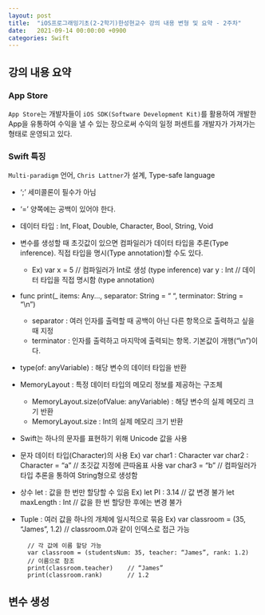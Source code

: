 ```yaml
---
layout: post
title:  "iOS프로그래밍기초(2-2학기)한성현교수 강의 내용 변형 및 요약 - 2주차"
date:   2021-09-14 00:00:00 +0900
categories: Swift
---
```


## 강의 내용 요약

### App Store
`App Store`는 개발자들이 `iOS SDK(Software Development Kit)`를 활용하여 개발한 App을 유통하여 수익을 낼 수 있는 장으로써 수익의 일정 퍼센트를 개발자가 가져가는 형태로 운영되고 있다.

### Swift 특징
`Multi-paradigm` 언어, `Chris Lattner`가 설계, Type-safe language
- ‘;’ 세미콜론이 필수가 아님
- ‘=’ 양쪽에는 공백이 있어야 한다.
- 데이터 타입 : Int, Float, Double, Character, Bool, String, Void

- 변수를 생성할 때 초깃값이 있으면 컴파일러가 데이터 타입을 추론(Type inference). 직접 타입을 명시(Type annotation)할 수도 있다.
	- Ex)	var x = 5	// 컴파일러가 Int로 생성 (type inference)
		var y : Int	// 데이터 타입을 직접 명시함 (type annotation)

- func print(_ items: Any..., separator: String = “ “, terminator: String = “\n”)
	* separator : 여러 인자를 출력할 때 공백이 아닌 다른 항목으로 출력하고 싶을 때 지정
	* terminator : 인자를 출력하고 마지막에 출력되는 항목. 기본값이 개행(“\n”)이다.

- type(of: anyVariable) : 해당 변수의 데이터 타입을 반환

- MemoryLayout : 특정 데이터 타입의 메모리 정보를 제공하는 구조체
	* MemoryLayout.size(ofValue: anyVariable) : 해당 변수의 실제 메모리 크기 반환
	* MemoryLayout<Int>.size : Int의 실제 메모리 크기 반환

- Swift는 하나의 문자를 표현하기 위해 Unicode 값을 사용

- 문자 데이터 타입(Character)의 사용
	Ex)	var char1 : Character
		var char2 : Character = “a” // 초깃값 지정에 큰따옴표 사용
		var char3 = “b” // 컴파일러가 타입 추론을 통하여 String형으로 생성함

- 상수 let : 값을 한 번만 할당할 수 있음
	Ex)	let PI : 3.14 // 값 변경 불가
		let maxLength : Int // 값을 한 번 할당한 후에는 변경 불가

- Tuple : 여러 값을 하나의 개체에 일시적으로 묶음
	Ex)	var classroom = (35, “James”, 1.2) // classroom.0과 같이 인덱스로 접근 가능

		// 각 값에 이름 할당 가능
		var classroom = (studentsNum: 35, teacher: “James”, rank: 1.2)
		// 이름으로 참조
		print(classroom.teacher)	// “James”
		print(classroom.rank)		// 1.2


## 변수 생성